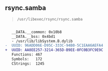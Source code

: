 ## rsync.samba

> `/usr/libexec/rsync/rsync.samba`

```diff

   __DATA.__common: 0x10b8
   __DATA.__bss: 0x4bd1
   - /usr/lib/libSystem.B.dylib
-  UUID: 96ADD06E-D95C-333C-94B0-5C1EAA6AEFA4
+  UUID: AA8EE257-3214-365D-B9EE-0FC0B3FC9E9C
   Functions: 467
   Symbols:   172
   CStrings:  1245

```
